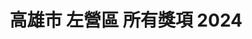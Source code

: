 ---
title: "高雄市 左營區 所有獎項 2024"
keywords:
  - 美食競賽
  - 台灣美食
  - 美食精選
datePublished: "2025-06-30"
dateModified: "2025-07-01"
city: "高雄市"
district: "左營區"
award: "所有獎項"
year: "2024"
page: 1
count: 9

restaurants:
  - name: "天使雞排-瑞豐店"
    address: "高雄市左營區裕誠路南屏路"
    phone: "0976594881"
    geo: "22.665884574256552, 120.29924021723622"
    google_map: "https://maps.app.goo.gl/1poRiAFxUCNe6Zm17"
    footinder: "https://footinder.com.tw/%E9%AB%98%E9%9B%84%E5%B8%82%E9%BC%93%E5%B1%B1%E5%8D%80/109326/"
    official: "https://www.facebook.com/ANGEL594881/"
    award:
    - name: "夜市王"
      year: "2024"
  - name: "瑞豐昌海鮮燒烤"
    address: "高雄市左營區裕誠路南屏路"
    phone: "0986156166"
    geo: "22.666589033186966, 120.29936425568603"
    google_map: "https://maps.app.goo.gl/EF5W9DTddxFkzhev6"
    footinder: "https://footinder.com.tw/%E9%AB%98%E9%9B%84%E5%B8%82%E5%B7%A6%E7%87%9F%E5%8D%80/362035/"
    official: ""
    award:
    - name: "夜市王"
      year: "2024"
  - name: "好福氣臭豆腐"
    address: "高雄市左營區裕誠路南屏路"
    phone: ""
    geo: "22.666020047832873, 120.29934782534471"
    google_map: "https://maps.app.goo.gl/x8yfcqZSwZxozBhZ7"
    footinder: ""
    official: ""
    award:
    - name: "夜市王"
      year: "2024"
  - name: "蘋什麼日式蘋果糖Candy Apple"
    address: "高雄市左營區裕誠路154號右邊第十四格中間段面對夜市右邊開始算第三排"
    phone: "0939554312"
    geo: "22.665909784448743, 120.299856339183"
    google_map: "https://maps.app.goo.gl/8PqsdDRr95J1yEW4A"
    footinder: "https://footinder.com.tw/%E9%AB%98%E9%9B%84%E5%B8%82%E5%B7%A6%E7%87%9F%E5%8D%80/362053/"
    official: "https://www.instagram.com/sweet_candy_apple_"
    award:
    - name: "夜市王"
      year: "2024"
  - name: "長紅牛排 EVER RED Steakhouse"
    address: "高雄市左營區裕誠路南屏路"
    phone: "0916077225"
    geo: "22.666113865045887, 120.30003453773072"
    google_map: "https://maps.app.goo.gl/Awk9bB9Loxb2y7pb6"
    footinder: "https://footinder.com.tw/%E9%AB%98%E9%9B%84%E5%B8%82%E5%B7%A6%E7%87%9F%E5%8D%80/362073/"
    official: "https://www.facebook.com/EverRedSteakhouse"
    award:
    - name: "夜市王"
      year: "2024"
  - name: "沖繩酥炸大魷魚"
    address: "高雄市左營區裕誠路南屏路"
    phone: ""
    geo: "22.666542969242837, 120.29977140075248"
    google_map: "https://maps.app.goo.gl/NVmkXafUByPQzTz16"
    footinder: "https://footinder.com.tw/%E9%AB%98%E9%9B%84%E5%B8%82%E5%B7%A6%E7%87%9F%E5%8D%80/109000/"
    official: "https://www.facebook.com/profile.php?id=100057655651468"
    award:
    - name: "夜市王"
      year: "2024"
  - name: "阿嬤ㄟ麻油雞飯"
    address: "高雄市左營區裕誠路南屏路"
    phone: "0938795280"
    geo: "22.666417505890433, 120.29992490739875"
    google_map: "https://maps.app.goo.gl/E4io7fMDtfz7Xf6e9"
    footinder: "https://footinder.com.tw/%E9%AB%98%E9%9B%84%E5%B8%82%E9%BC%93%E5%B1%B1%E5%8D%80/120932/"
    official: ""
    award:
    - name: "夜市王"
      year: "2024"
  - name: "來吃沙威瑪"
    address: "高雄市左營區裕誠路南屏路"
    phone: "0908165665"
    geo: "22.66596001902006, 120.29972647159076"
    google_map: "https://maps.app.goo.gl/1ntgoxyk5JkkQ8dy7"
    footinder: "https://footinder.com.tw/%E9%AB%98%E9%9B%84%E5%B8%82%E9%BC%93%E5%B1%B1%E5%8D%80/362081/"
    official: "https://www.instagram.com/turkish_shawarma_tw/"
    award:
    - name: "夜市王"
      year: "2024"
  - name: "薯小二馬鈴薯煎餅-瑞豐總店"
    address: "高雄市鼓山區裕誠路1128號"
    phone: "0905167227"
    geo: "22.66658969357535, 120.2998883749046"
    google_map: "https://maps.app.goo.gl/AcXLGes8vHnWKcAU8"
    footinder: "https://footinder.com.tw/%E9%AB%98%E9%9B%84%E5%B8%82%E9%BC%93%E5%B1%B1%E5%8D%80/362077/"
    official: "https://www.instagram.com/two.littlepotatoess/"
    award:
    - name: "夜市王"
      year: "2024"
---